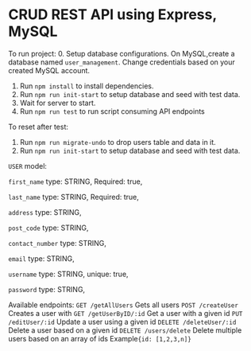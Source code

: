 # CRUD REST API using Express, MySQL

To run project:
0. Setup database configurations. On MySQL,create a database named ```user_management```. Change credentials based on your created MySQL account.
1. Run `npm install` to install dependencies.
2. Run `npm run init-start` to setup database and seed with test data.
3. Wait for server to start.
4. Run `npm run test` to run script consuming API endpoints

To reset after test:
1. Run `npm run migrate-undo` to drop users table and data in it. 
2. Run `npm run init-start` to setup database and seed with test data.



```USER``` model:

`first_name` 
type: STRING,
Required: true,

`last_name` 
type: STRING,
Required: true,

`address` 
type: STRING,

`post_code` 
type: STRING,

`contact_number` 
type: STRING,

`email` type: STRING,

`username`
type: STRING,
unique: true,

`password`
type: STRING,



Available endpoints:
`GET /getAllUsers` Gets all users
`POST /createUser` Creates a user with
`GET /getUserByID/:id` Get a user with a given id
`PUT /editUser/:id` Update a user using a given id
`DELETE /deleteUser/:id` Delete a user based on a given id
`DELETE /users/delete` Delete multiple users based on an array of ids
Example`{id: [1,2,3,n]}`
